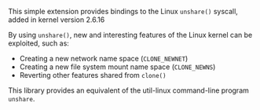 This simple extension provides bindings to the Linux `unshare()` syscall, added in kernel version 2.6.16

By using `unshare()`, new and interesting features of the Linux kernel can be exploited, such as:

 * Creating a new network name space (`CLONE_NEWNET`)
 * Creating a new file system mount name space (`CLONE_NEWNS`)
 * Reverting other features shared from `clone()`

This library provides an equivalent of the util-linux command-line program `unshare`.
